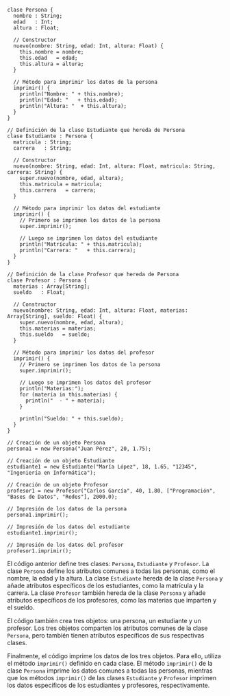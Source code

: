 ```cool
clase Persona {
  nombre : String;
  edad   : Int;
  altura : Float;

  // Constructor
  nuevo(nombre: String, edad: Int, altura: Float) {
    this.nombre = nombre;
    this.edad   = edad;
    this.altura = altura;
  }

  // Método para imprimir los datos de la persona
  imprimir() {
    println("Nombre: " + this.nombre);
    println("Edad: "   + this.edad);
    println("Altura: "  + this.altura);
  }
}

// Definición de la clase Estudiante que hereda de Persona
clase Estudiante : Persona {
  matricula : String;
  carrera   : String;

  // Constructor
  nuevo(nombre: String, edad: Int, altura: Float, matricula: String, carrera: String) {
    super.nuevo(nombre, edad, altura);
    this.matricula = matricula;
    this.carrera   = carrera;
  }

  // Método para imprimir los datos del estudiante
  imprimir() {
    // Primero se imprimen los datos de la persona
    super.imprimir();

    // Luego se imprimen los datos del estudiante
    println("Matrícula: " + this.matricula);
    println("Carrera: "   + this.carrera);
  }
}

// Definición de la clase Profesor que hereda de Persona
clase Profesor : Persona {
  materias : Array[String];
  sueldo   : Float;

  // Constructor
  nuevo(nombre: String, edad: Int, altura: Float, materias: Array[String], sueldo: Float) {
    super.nuevo(nombre, edad, altura);
    this.materias = materias;
    this.sueldo   = sueldo;
  }

  // Método para imprimir los datos del profesor
  imprimir() {
    // Primero se imprimen los datos de la persona
    super.imprimir();

    // Luego se imprimen los datos del profesor
    println("Materias:");
    for (materia in this.materias) {
      println("  - " + materia);
    }

    println("Sueldo: " + this.sueldo);
  }
}

// Creación de un objeto Persona
persona1 = new Persona("Juan Pérez", 20, 1.75);

// Creación de un objeto Estudiante
estudiante1 = new Estudiante("María López", 18, 1.65, "12345", "Ingeniería en Informática");

// Creación de un objeto Profesor
profesor1 = new Profesor("Carlos García", 40, 1.80, ["Programación", "Bases de Datos", "Redes"], 2000.0);

// Impresión de los datos de la persona
persona1.imprimir();

// Impresión de los datos del estudiante
estudiante1.imprimir();

// Impresión de los datos del profesor
profesor1.imprimir();
```

El código anterior define tres clases: `Persona`, `Estudiante` y `Profesor`. La clase `Persona` define los atributos comunes a todas las personas, como el nombre, la edad y la altura. La clase `Estudiante` hereda de la clase `Persona` y añade atributos específicos de los estudiantes, como la matrícula y la carrera. La clase `Profesor` también hereda de la clase `Persona` y añade atributos específicos de los profesores, como las materias que imparten y el sueldo.

El código también crea tres objetos: una persona, un estudiante y un profesor. Los tres objetos comparten los atributos comunes de la clase `Persona`, pero también tienen atributos específicos de sus respectivas clases.

Finalmente, el código imprime los datos de los tres objetos. Para ello, utiliza el método `imprimir()` definido en cada clase. El método `imprimir()` de la clase `Persona` imprime los datos comunes a todas las personas, mientras que los métodos `imprimir()` de las clases `Estudiante` y `Profesor` imprimen los datos específicos de los estudiantes y profesores, respectivamente.